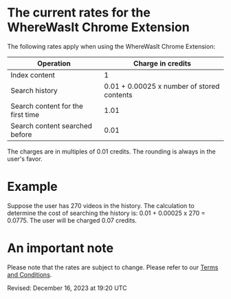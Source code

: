 # The current rates for the WhereWasIt Chrome Extension
The following rates apply when using the WhereWasIt Chrome Extension:

| Operation                         | Charge in credits                          |
|-----------------------------------|--------------------------------------------|
| Index content                     |                                          1 |
| Search history                    | 0.01 + 0.00025 x number of stored contents |
| Search content for the first time | 1.01                                       |
| Search content searched before    | 0.01                                       |

The charges are in multiples of 0.01 credits. The rounding is always in the user's favor.

# Example
Suppose the user has 270 videos in the history. The calculation to determine the cost of searching the history is: 0.01 + 0.00025 x 270 = 0.0775. The user will be charged 0.07 credits.

# An important note
Please note that the rates are subject to change. Please refer to our [Terms and Conditions](https://github.com/wherewasit/terms#1-free-and-purchased-credits).

Revised: December 16, 2023 at 19:20 UTC